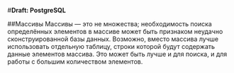 #**Draft: PostgreSQL**  


##Массивы
Массивы — это не множества; необходимость поиска определённых элементов в массиве может быть признаком неудачно 
сконструированной базы данных. Возможно, вместо массива лучше использовать отдельную таблицу, строки которой будут 
содержать данные элементов массива. Это может быть лучше и для поиска, и для работы с большим количеством элементов.
